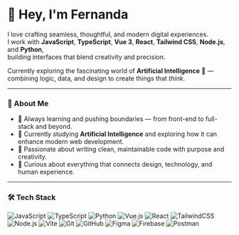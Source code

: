 # 👋 Hey, I'm Fernanda

I love crafting seamless, thoughtful, and modern digital experiences.  
I work with **JavaScript**, **TypeScript**, **Vue 3**, **React**, **Tailwind CSS**, **Node.js**, and **Python**,  
building interfaces that blend creativity and precision.  

Currently exploring the fascinating world of **Artificial Intelligence** 🤖 —  
combining logic, data, and design to create things that *think*.  

---

### 🧠 About Me

- 🚀 Always learning and pushing boundaries — from front-end to full-stack and beyond.  
- 🧩 Currently studying **Artificial Intelligence** and exploring how it can enhance modern web development.  
- 🎨 Passionate about writing clean, maintainable code with purpose and creativity.  
- 💬 Curious about everything that connects design, technology, and human experience.  

---

### 🛠️ Tech Stack

![JavaScript](https://img.shields.io/badge/JavaScript-F7DF1E?style=for-the-badge&logo=javascript&logoColor=000)
![TypeScript](https://img.shields.io/badge/TypeScript-3178C6?style=for-the-badge&logo=typescript&logoColor=fff)
![Python](https://img.shields.io/badge/Python-3776AB?style=for-the-badge&logo=python&logoColor=fff)
![Vue.js](https://img.shields.io/badge/Vue-35495E?style=for-the-badge&logo=vuedotjs&logoColor=4FC08D)
![React](https://img.shields.io/badge/React-20232A?style=for-the-badge&logo=react&logoColor=61DAFB)
![TailwindCSS](https://img.shields.io/badge/Tailwind_CSS-38B2AC?style=for-the-badge&logo=tailwind-css&logoColor=fff)
![Node.js](https://img.shields.io/badge/Node.js-339933?style=for-the-badge&logo=node-dot-js&logoColor=fff)
![Vite](https://img.shields.io/badge/Vite-646CFF?style=for-the-badge&logo=vite&logoColor=fff)
![Git](https://img.shields.io/badge/Git-F05032?style=for-the-badge&logo=git&logoColor=fff)
![GitHub](https://img.shields.io/badge/GitHub-181717?style=for-the-badge&logo=github&logoColor=fff)
![Figma](https://img.shields.io/badge/Figma-F24E1E?style=for-the-badge&logo=figma&logoColor=fff)
![Firebase](https://img.shields.io/badge/Firebase-FFCA28?style=for-the-badge&logo=firebase&logoColor=000)
![Postman](https://img.shields.io/badge/Postman-FF6C37?style=for-the-badge&logo=postman&logoColor=fff)


